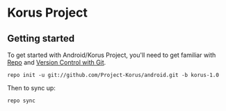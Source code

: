 Korus Project
===========

Getting started
---------------

To get started with Android/Korus Project, you'll need to get
familiar with [Repo](https://source.android.com/source/using-repo.html) and [Version Control with Git](https://source.android.com/source/version-control.html).

```
repo init -u git://github.com/Project-Korus/android.git -b korus-1.0
```
Then to sync up:
```
repo sync
```
